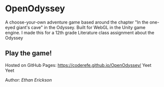 # OpenOdyssey
A choose-your-own adventure game based around the chapter "In the one-eyed giant's cave" in the Odyssey. Built for WebGL in the Unity game engine.
I made this for a 12th grade Literature class assignment about the Odyssey

## Play the game!
Hosted on GitHub Pages: https://coderefe.github.io/OpenOdyssey/
Yeet Yeet

Author: *Ethan Erickson*
